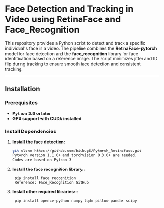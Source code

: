 # Face Detection and Tracking in Video using RetinaFace and Face_Recognition

This repository provides a Python script to detect and track a specific individual's face in a video. The pipeline combines the **RetinaFace-pytorch** model for face detection and the **face_recognition** library for face identification based on a reference image. The script minimizes jitter and ID flip during tracking to ensure smooth face detection and consistent tracking.

---

## Installation

### Prerequisites
- **Python 3.8 or later**
- **GPU support with CUDA installed**

### Install Dependencies

1. **Install the face detection:**
   ```bash
   git clone https://github.com/biubug6/Pytorch_Retinaface.git
   Pytorch version 1.1.0+ and torchvision 0.3.0+ are needed.
   Codes are based on Python 3
   
2. **Install the face recognition library:**:
   ```bash
    pip install face_recognition
    Reference: Face_Recognition GitHub
   
3. **Install other required libraries::**:
   ```bash
    pip install opencv-python numpy tqdm pillow pandas scipy

   


